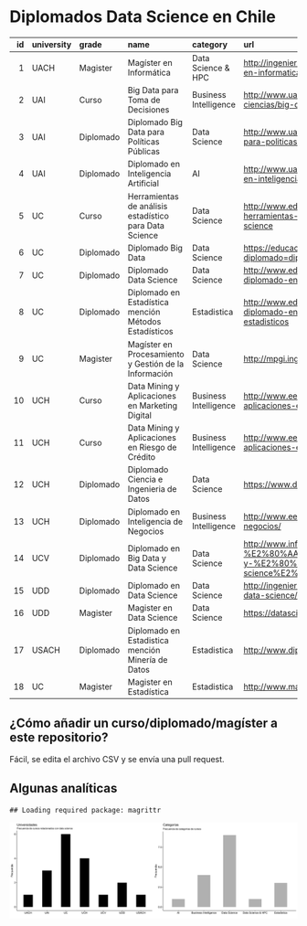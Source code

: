 # Diplomados Data Science en Chile

| id | university | grade     | name                                                   | category              | url                                                                                                                 | hours | price    |
| -: | :--------- | :-------- | :----------------------------------------------------- | :-------------------- | :------------------------------------------------------------------------------------------------------------------ | ----: | :------- |
|  1 | UACH       | Magister  | Magíster en Informática                                | Data Science & HPC    | <http://ingenieria.uach.cl/index.php/postgrado/magister-en-informatica>                                             |    NA | $3600000 |
|  2 | UAI        | Curso     | Big Data para Toma de Decisiones                       | Business Intelligence | <http://www.uai.cl/cursos-y-seminarios/ingenieria-y-ciencias/big-data-para-toma-de-decisiones>                      |    NA | $750000  |
|  3 | UAI        | Diplomado | Diplomado Big Data para Políticas Públicas             | Data Science          | <http://www.uai.cl/facultades/diplomado-big-data-para-politicas-publicas>                                           |    NA | 90UF     |
|  4 | UAI        | Diplomado | Diplomado en Inteligencia Artificial                   | AI                    | <http://www.uai.cl/postgrados-y-diplomas/diploma-en-inteligencia-colectiva>                                         |    NA | 153UF    |
|  5 | UC         | Curso     | Herramientas de análisis estadístico para Data Science | Data Science          | <http://www.educacioncontinua.uc.cl/28436-ficha-herramientas-de-analisis-estadistico-para-data-science>             |    25 | $590000  |
|  6 | UC         | Diplomado | Diplomado Big Data                                     | Data Science          | <https://educacionprofesional.ing.uc.cl/?diplomado=diplomado-big-data>                                              |   144 | $2900000 |
|  7 | UC         | Diplomado | Diplomado Data Science                                 | Data Science          | <http://www.educacioncontinua.uc.cl/27644-ficha-diplomado-en-data-science>                                          |   125 | $2490000 |
|  8 | UC         | Diplomado | Diplomado en Estadística mención Métodos Estadísticos  | Estadistica           | <http://www.educacioncontinua.uc.cl/28291-ficha-diplomado-en-estadistica-mencion-metodos-estadisticos>              |   200 | $1500000 |
|  9 | UC         | Magister  | Magíster en Procesamiento y Gestión de la Información  | Data Science          | <http://mpgi.ing.puc.cl>                                                                                            |    NA | NA       |
| 10 | UCH        | Curso     | Data Mining y Aplicaciones en Marketing Digital        | Business Intelligence | <http://www.eeuchile.cl/programas/data-mining-y-aplicaciones-en-marketing-digital/>                                 |    24 | 26UF     |
| 11 | UCH        | Curso     | Data Mining y Aplicaciones en Riesgo de Crédito        | Business Intelligence | <http://www.eeuchile.cl/programas/data-science-y-aplicaciones-en-riesgo-de-credito/>                                |    24 | 26UF     |
| 12 | UCH        | Diplomado | Diplomado Ciencia e Ingenieria de Datos                | Data Science          | <https://www.dcc.uchile.cl/datos>                                                                                   |   174 | 150UF    |
| 13 | UCH        | Diplomado | Diplomado en Inteligencia de Negocios                  | Business Intelligence | <http://www.eeuchile.cl/programas/inteligencia-de-negocios/>                                                        |   102 | 102UF    |
| 14 | UCV        | Diplomado | Diplomado en Big Data y Data Science                   | Data Science          | <http://www.inf.ucv.cl/diplomado-en-%E2%80%AA%E2%80%8Ebig-data%E2%80%AC-y-%E2%80%AA%E2%80%8Edata-science%E2%80%AC/> |    81 | $1700000 |
| 15 | UDD        | Diplomado | Diplomado en Data Science                              | Data Science          | <http://ingenieria.udd.cl/ver-diplomado/diplomado-en-data-science/>                                                 |    NA | NA       |
| 16 | UDD        | Magister  | Magister en Data Science                               | Data Science          | <https://datascience.udd.cl>                                                                                        |    NA | NA       |
| 17 | USACH      | Diplomado | Diplomado en Estadistica mención Minería de Datos      | Estadistica           | <http://www.diplomadoestadistica.usach.cl>                                                                          |   160 | $2500000 |
| 18 | UC         | Magister  | Magister en Estadística                                | Estadistica           | <http://www.mat.uc.cl/me.html>                                                                                      |    NA | NA       |

## ¿Cómo añadir un curso/diplomado/magíster a este repositorio?

Fácil, se edita el archivo CSV y se envía una pull request.

## Algunas analíticas

    ## Loading required package: magrittr

![](README_files/figure-gfm/analytics-1.png)<!-- -->
